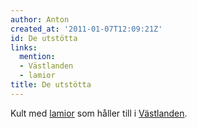 ```yaml
---
author: Anton
created_at: '2011-01-07T12:09:21Z'
id: De utstötta
links:
  mention:
  - Västlanden
  - lamior
title: De utstötta
---
```


Kult med [lamior] som håller till i [Västlanden].

  [lamior]: lamior
  [Västlanden]: Västlanden
